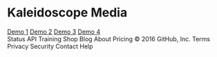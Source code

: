 <!DOCTYPE html>
<html lang="en" class="no-js">
	<head>
		<meta charset="UTF-8" />
		<meta http-equiv="X-UA-Compatible" content="IE=edge"> 
		<meta name="viewport" content="width=device-width, initial-scale=1"> 
		<title>Animated Background Headers | Demo 1</title>
		<meta name="description" content="Examples for creative website header animations using Canvas and JavaScript" />
		<meta name="keywords" content="header, canvas, animated, creative, inspiration, javascript" />
		<meta name="author" content="Codrops" />
		<link rel="shortcut icon" href="../favicon.ico">
		<link rel="stylesheet" type="text/css" href="css/normalize.css" />
		<link rel="stylesheet" type="text/css" href="css/demo.css" />
		<link rel="stylesheet" type="text/css" href="component.css" />
		<link href='http://fonts.googleapis.com/css?family=Raleway:200,400,800' rel='stylesheet' type='text/css'>
		<!--[if IE]>
		<script src="http://html5shiv.googlecode.com/svn/trunk/html5.js"></script>
		<![endif]-->
	</head>
	<body>
		<div class="container demo-1">
			<div class="content">
				<div id="large-header" class="large-header">
					<canvas id="demo-canvas"></canvas>
					<h1 class="main-title">Kaleidoscope <span class="thin">Media</span></h1>
				</div>
				<div class="codrops-top clearfix">
				</div>
				<div class="codrops-header">
					<nav class="codrops-demos">
						<a class="current-demo" href="index.html">Demo 1</a>
						<a href="index2.html">Demo 2</a>
						<a href="index3.html">Demo 3</a>
						<a href="index4.html">Demo 4</a>
					</nav>
				</div>
			</div>
			<!-- Related demos -->
		</div><!-- /container -->
		<script src="js/TweenLite.min.js"></script>
		<script src="js/EasePack.min.js"></script>
		<script src="js/rAF.js"></script>
		<script src="js/demo-1.js"></script>
	</body>
</html>
Status API Training Shop Blog About Pricing
© 2016 GitHub, Inc. Terms Privacy Security Contact Help
